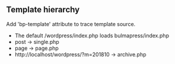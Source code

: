 
## Template hierarchy

Add 'bp-template' attribute to trace template source.

* The default /wordpress/index.php loads bulmapress/index.php
* post -> single.php
* page -> page.php
* http://localhost/wordpress/?m=201810 -> archive.php